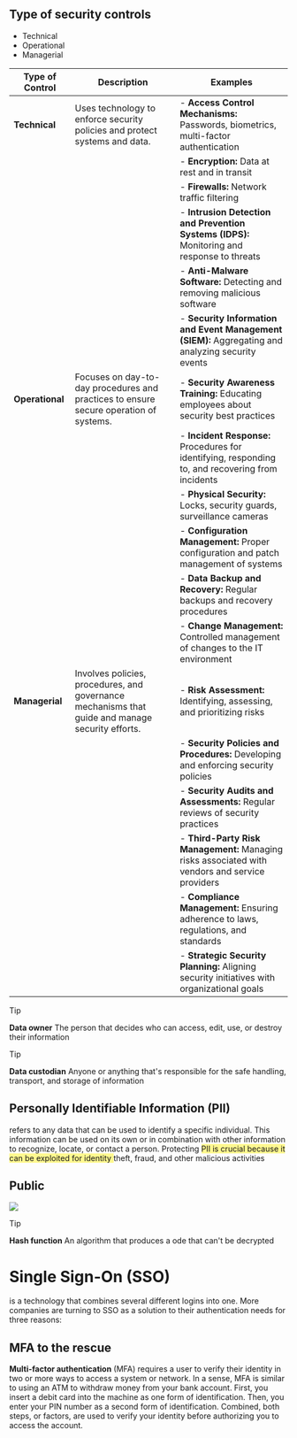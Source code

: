 

## Type of security controls
- Technical
- Operational
- Managerial

|**Type of Control**|**Description**|**Examples**|
|---|---|---|
|**Technical**|Uses technology to enforce security policies and protect systems and data.|- **Access Control Mechanisms:** Passwords, biometrics, multi-factor authentication|
|||- **Encryption:** Data at rest and in transit|
|||- **Firewalls:** Network traffic filtering|
|||- **Intrusion Detection and Prevention Systems (IDPS):** Monitoring and response to threats|
|||- **Anti-Malware Software:** Detecting and removing malicious software|
|||- **Security Information and Event Management (SIEM):** Aggregating and analyzing security events|
|**Operational**|Focuses on day-to-day procedures and practices to ensure secure operation of systems.|- **Security Awareness Training:** Educating employees about security best practices|
|||- **Incident Response:** Procedures for identifying, responding to, and recovering from incidents|
|||- **Physical Security:** Locks, security guards, surveillance cameras|
|||- **Configuration Management:** Proper configuration and patch management of systems|
|||- **Data Backup and Recovery:** Regular backups and recovery procedures|
|||- **Change Management:** Controlled management of changes to the IT environment|
|**Managerial**|Involves policies, procedures, and governance mechanisms that guide and manage security efforts.|- **Risk Assessment:** Identifying, assessing, and prioritizing risks|
|||- **Security Policies and Procedures:** Developing and enforcing security policies|
|||- **Security Audits and Assessments:** Regular reviews of security practices|
|||- **Third-Party Risk Management:** Managing risks associated with vendors and service providers|
|||- **Compliance Management:** Ensuring adherence to laws, regulations, and standards|
|||- **Strategic Security Planning:** Aligning security initiatives with organizational goals|
>[!tip]
>**Data owner**
The person that decides who can access, edit,
use, or destroy their information


>[!tip]
>**Data custodian**
Anyone or anything that's responsible for the
safe handling, transport, and storage
of information


## **Personally Identifiable Information (PII)** 
refers to any data that can be used to identify a specific individual. This information can be used on its own or in combination with other information to recognize, locate, or contact a person. Protecting <span style="background:#fff88f">PII is crucial because it can be exploited for identity </span>theft, fraud, and other malicious activities

## Public 

![](https://i.imgur.com/YiYgIat.png)


>[!tip]
>**Hash function**
An algorithm that produces a
ode that can't
be decrypted


# Single Sign-On (SSO)
is a technology that combines several different logins into one. More companies are turning to SSO as a solution to their authentication needs for three reasons:


## MFA to the rescue

**Multi-factor authentication** (MFA) requires a user to verify their identity in two or more ways to access a system or network. In a sense, MFA is similar to using an ATM to withdraw money from your bank account. First, you insert a debit card into the machine as one form of identification. Then, you enter your PIN number as a second form of identification. Combined, both steps, or factors, are used to verify your identity before authorizing you to access the account.